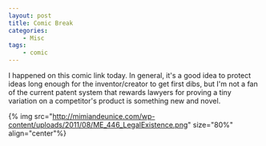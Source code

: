 ```yaml
---
layout: post
title: Comic Break
categories:
    - Misc
tags:
    - comic
---
```








I happened on this comic link today.   In general, it's a good idea to protect ideas long enough for the inventor/creator to get first dibs, but I'm not a fan of the current patent system that rewards lawyers for proving a tiny variation on a competitor's product is something new and novel.




{% img src="http://mimiandeunice.com/wp-content/uploads/2011/08/ME_446_LegalExistence.png" size="80%" align="center"%}





